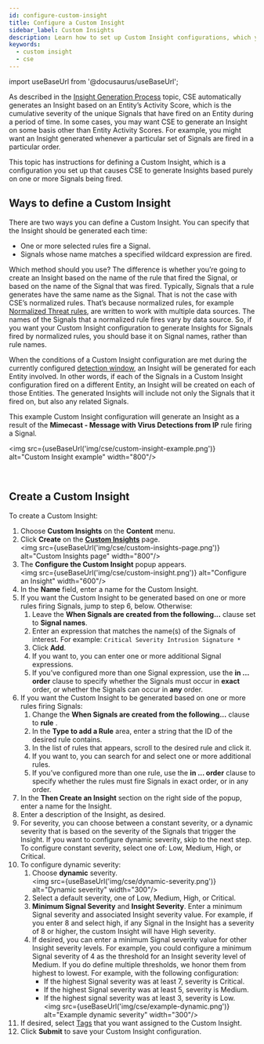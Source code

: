 ```yaml
---
id: configure-custom-insight
title: Configure a Custom Insight
sidebar_label: Custom Insights
description: Learn how to set up Custom Insight configurations, which you can use to automatically generate Insights on some basis other than Entity Activity Scores.
keywords:
  - custom insight
  - cse
---
```


import useBaseUrl from '@docusaurus/useBaseUrl';

As described in the [Insight Generation Process](/docs/cse/get-started-with-cloud-siem/insight-generation-process/) topic, CSE automatically generates an Insight based on an Entity’s Activity Score, which is the cumulative severity of the unique Signals that have fired on an Entity during a period of time. In some cases, you may want CSE to generate an Insight on some basis other than Entity Activity Scores. For example, you might want an Insight generated whenever a particular set of Signals are fired in a particular order. 

This topic has instructions for defining a Custom Insight, which is a configuration you set up that causes CSE to generate Insights based purely on one or more Signals being fired. 

## Ways to define a Custom Insight

There are two ways you can define a Custom Insight. You can specify that the Insight should be generated each time:

* One or more selected rules fire a Signal.
* Signals whose name matches a specified wildcard expression are fired. 

Which method should you use? The difference is whether you’re going to create an Insight based on the name of the rule that fired the Signal, or based on the name of the Signal that was fired. Typically, Signals that a rule generates have the same name as the Signal. That is not the case with CSE’s normalized rules. That’s because normalized rules, for example [Normalized Threat rules](/docs/cse/rules/normalized-threat-rules/), are written to work with multiple data sources. The names of the Signals that a normalized rule fires vary by data source. So, if you want your
Custom Insight configuration to generate Insights for Signals fired by normalized rules, you should base it on Signal names, rather than rule names.

When the conditions of a Custom Insight configuration are met during the currently configured [detection window](/docs/cse/records-signals-entities-insights/set-insight-generation-window-threshold/), an Insight will be generated for each Entity involved. In other words, if each of the Signals in a Custom Insight configuration fired on a different Entity, an Insight will be created on each of those Entities. The generated Insights will include not only the Signals that it fired on, but also any related Signals. 

This example Custom Insight configuration will generate an Insight as a result of the **Mimecast - Message with Virus Detections from IP** rule firing a Signal. 

<img src={useBaseUrl('img/cse/custom-insight-example.png')} alt="Custom Insight example" width="800"/>  

 
## Create a Custom Insight

To create a Custom Insight:

1. Choose **Custom Insights** on the **Content** menu.
2. Click **Create** on the [**Custom Insights**](/docs/cse/get-started-with-cloud-siem/about-cse-insight-ui/) page.<br/><img src={useBaseUrl('img/cse/custom-insights-page.png')} alt="Custom Insights page" width="800"/> 
3. The **Configure the Custom Insight** popup appears. <br/><img src={useBaseUrl('img/cse/custom-insight.png')} alt="Configure an Insight" width="600"/>
4. In the **Name** field, enter a name for the Custom Insight.
5. If you want the Custom Insight to be generated based on one or more rules firing Signals, jump to step 6, below. Otherwise: 
   1. Leave the **When Signals are created from the following...** clause set to **Signal names**.
   2. Enter an expression that matches the name(s) of the Signals of interest. For example: `Critical Severity Intrusion Signature *`
   3. Click **Add**.
   4. If you want to, you can enter one or more additional Signal expressions.
   5. If you’ve configured more than one Signal expression, use the **in ... order** clause to specify whether the Signals must occur in **exact** order, or whether the Signals can occur in **any** order. 
6. If you want the Custom Insight to be generated based on one or more rules firing Signals:
   1. Change the **When Signals are created from the following...** clause to **rule** . 
   2. In the **Type to add a Rule** area, enter a string that the ID of the desired rule contains.
   3. In the list of rules that appears, scroll to the desired rule and click it.
   4. If you want to, you can search for and select one or more additional rules.
   5. If you’ve configured more than one rule, use the **in ... order** clause to specify whether the rules must fire Signals in exact order, or in any order. 
7. In the **Then Create an Insight** section on the right side of the popup, enter a name for the Insight.
8. Enter a description of the Insight, as desired.
9. For severity, you can choose between a constant severity, or a dynamic severity that is based on the severity of the Signals that trigger the Insight. If you want to configure dynamic severity, skip to the next step. To configure constant severity, select one of: Low, Medium, High, or Critical. 
10. To configure dynamic severity:
    1. Choose **dynamic** severity.<br/><img src={useBaseUrl('img/cse/dynamic-severity.png')} alt="Dynamic severity" width="300"/>
    1. Select a default severity, one of Low, Medium, High, or Critical. 
    1. **Minimum Signal Severity** and **Insight Severity**. Enter a minimum Signal severity and associated Insight severity value. For example, if you enter 8 and select high, if any Signal in the Insight has a severity of 8 or higher, the custom Insight will have High severity. 
    1. If desired, you can enter a minimum Signal severity value for other Insight severity levels. For example, you could configure a minimum Signal severity of 4 as the threshold for an Insight severity level of Medium. If you do define multiple thresholds, we honor them from highest to lowest. For example, with the following configuration:
       * If the highest Signal severity was at least 7, severity is Critical.
       * If the highest Signal severity was at least 5, severity is Medium.  
       * If the highest signal severity was at least 3, severity is Low.  <br/><img src={useBaseUrl('img/cse/example-dynamic.png')} alt="Example dynamic severity" width="300"/>
11. If desired, select [Tags](/docs/cse/records-signals-entities-insights/tags-insights-signals-entities-rules/) that you want assigned to the Custom Insight. 
12. Click **Submit** to save your Custom Insight configuration.
